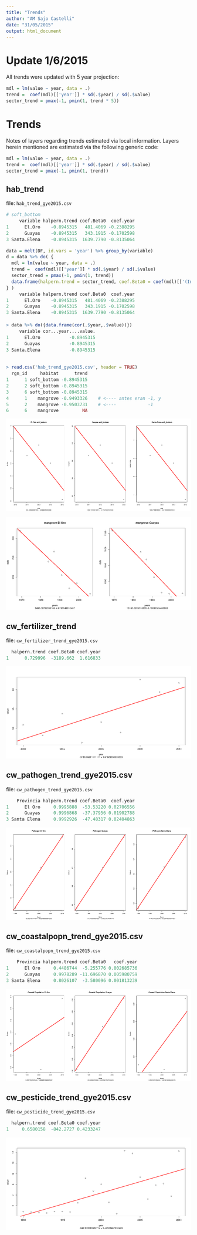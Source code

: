 ```yaml
---
title: "Trends"
author: "AM Sajo Castelli"
date: "31/05/2015"
output: html_document
---
```

# Update 1/6/2015
All trends were updated with 5 year projection:
```r
mdl = lm(value ~ year, data = .)
trend =  coef(mdl)[['year']] * sd(.$year) / sd(.$value)
sector_trend = pmax(-1, pmin(1, trend * 5))
```

# Trends
Notes of layers regarding trends estimated via local information.
Layers herein mentioned are estimated via the following generic code:
```r
mdl = lm(value ~ year, data = .)
trend =  coef(mdl)[['year']] * sd(.$year) / sd(.$value)
sector_trend = pmax(-1, pmin(1, trend))
```
## hab_trend
file: `hab_trend_gye2015.csv` 
```r
# soft_bottom
     variable halpern.trend coef.Beta0  coef.year
1      El.Oro    -0.8945315   481.4069 -0.2388295
2      Guayas    -0.8945315   343.1915 -0.1702598
3 Santa.Elena    -0.8945315  1639.7790 -0.8135064
```
```r
data = melt(DF, id.vars = 'year') %>% group_by(variable)
d = data %>% do( {
  mdl = lm(value ~ year, data = .)
  trend =  coef(mdl)[['year']] * sd(.$year) / sd(.$value)
  sector_trend = pmax(-1, pmin(1, trend))
  data.frame(halpern.trend = sector_trend, coef.Beta0 = coef(mdl)[['(Intercept)']],  coef.year = coef(mdl)[['year']])
} )
     variable halpern.trend coef.Beta0  coef.year
1      El.Oro    -0.8945315   481.4069 -0.2388295
2      Guayas    -0.8945315   343.1915 -0.1702598
3 Santa.Elena    -0.8945315  1639.7790 -0.8135064

> data %>% do({data.frame(cor(.$year,.$value))})
     variable cor...year....value.
1      El.Oro           -0.8945315
2      Guayas           -0.8945315
3 Santa.Elena           -0.8945315
```
```r

> read.csv('hab_trend_gye2015.csv', header = TRUE)
  rgn_id     habitat      trend
1      1 soft_bottom -0.8945315
2      2 soft_bottom -0.8945315
3      6 soft_bottom -0.8945315
4      1    mangrove -0.9493326    # <---- antes eran -1, y
5      2    mangrove -0.9503731    # <----            -1
6      6    mangrove         NA
```
![trend](https://github.com/OHI-Science/gye/blob/draft/region2015/pre-proc/hab_trend_3/hab_trend_gye2015.csv.png)

![trend](https://github.com/OHI-Science/gye/blob/draft/region2015/pre-proc/hab_trend_3/hab_trend_gye2015_mangrove.csv.png)

## cw_fertilizer_trend
file: `cw_fertilizer_trend_gye2015.csv`
```r
  halpern.trend coef.Beta0 coef.year
1      0.729996  -3189.662  1.616833
```
![trend](https://github.com/OHI-Science/gye/blob/draft/region2015/pre-proc/CW/cw_fertilizer_trend_gye2015.csv.png)

## cw_pathogen_trend_gye2015.csv
file: `cw_pathogen_trend_gye2015.csv`
```r
    Provincia halpern.trend coef.Beta0  coef.year
1      El Oro     0.9995888  -53.53220 0.02706556
2      Guayas     0.9996868  -37.37956 0.01902788
3 Santa Elena     0.9992926  -47.48317 0.02404863
```
![trend](https://github.com/OHI-Science/gye/blob/draft/region2015/pre-proc/CW/cw_pathogen_trend_gye2015.csv.png)

## cw_coastalpopn_trend_gye2015.csv
file: `cw_coastalpopn_trend_gye2015.csv`
```r
    Provincia halpern.trend coef.Beta0   coef.year
1      El Oro     0.4486744  -5.255776 0.002685736
2      Guayas     0.9978289 -11.696870 0.005980759
3 Santa Elena     0.8026107  -3.580096 0.001813239
```
![trend](https://github.com/OHI-Science/gye/blob/draft/region2015/pre-proc/CW/cw_coastalpopn_trend_gye2015.csv.png)

## cw_pesticide_trend_gye2015.csv
file: `cw_pesticide_trend_gye2015.csv`
```r
  halpern.trend coef.Beta0 coef.year
1     0.6580158  -842.2727 0.4233247
```
![trend](https://github.com/OHI-Science/gye/blob/draft/region2015/pre-proc/CW/cw_pesticide_trend_gye2015.csv.png)
